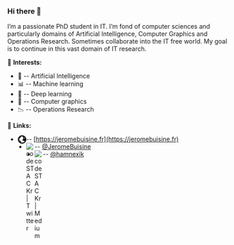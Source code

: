 ### Hi there 👋


I’m a passionate PhD student in IT. I’m fond of computer sciences and particularly domains of Artificial Intelligence, Computer Graphics and Operations Research. Sometimes collaborate into the IT free world. My goal is to continue in this vast domain of IT research.

:notebook_with_decorative_cover: **Interests:**
- :robot:  -- Artificial Intelligence
- :bar_chart:  -- Machine learning
- :brain:  -- Deep learning
- :art:  -- Computer graphics
- :chart_with_downwards_trend:  -- Operations Research

:link: **Links:**
-  [<img align="left" alt="codeSTACKr.com" width="19px" src="https://raw.githubusercontent.com/iconic/open-iconic/master/svg/globe.svg" />]() -- [https://jeromebuisine.fr](https://jeromebuisine.fr)
-  [<img align="left" alt="codeSTACKr | Twitter" width="19px" src="https://cdn.jsdelivr.net/npm/simple-icons@v3/icons/twitter.svg" />]() -- [@JeromeBuisine](https://twitter.com/JeromeBuisine)
- [<img align="left" alt="codeSTACKr | Medium" width="19px" src="https://cdn.jsdelivr.net/npm/simple-icons@v3/icons/medium.svg" />]() -- [@hamnexik](https://hamnexik.medium.com/)
